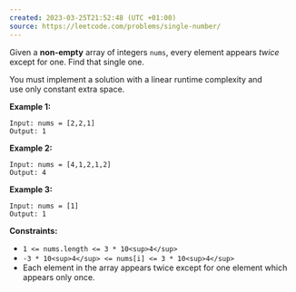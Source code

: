 ```yaml
---
created: 2023-03-25T21:52:48 (UTC +01:00)
source: https://leetcode.com/problems/single-number/
---
```

Given a **non-empty** array of integers `nums`, every element appears _twice_ except for one. Find that single one.

You must implement a solution with a linear runtime complexity and use only constant extra space.

**Example 1:**

```
Input: nums = [2,2,1]
Output: 1

```

**Example 2:**

```
Input: nums = [4,1,2,1,2]
Output: 4

```

**Example 3:**

```
Input: nums = [1]
Output: 1

```

**Constraints:**

-   `1 <= nums.length <= 3 * 10<sup>4</sup>`
-   `-3 * 10<sup>4</sup> <= nums[i] <= 3 * 10<sup>4</sup>`
-   Each element in the array appears twice except for one element which appears only once.
